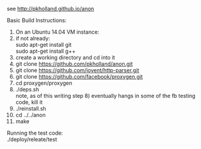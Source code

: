 see 
http://pkholland.github.io/anon

Basic Build Instructions:<br>
1)  On an Ubuntu 14.04 VM instance:<br>
2)  if not already:<br>
     sudo apt-get install git<br>
     sudo apt-get install g++<br>
3)  create a working directory and cd into it<br>
4)  git clone https://github.com/pkholland/anon.git<br>
5)  git clone https://github.com/joyent/http-parser.git<br>
6)  git clone https://github.com/facebook/proxygen.git<br>
7)  cd proxygen/proxygen<br>
8)  ./deps.sh<br>
       note, as of this writing step 8) eventually hangs in some of the fb testing code, kill it<br>
9)  ./reinstall.sh<br>
10) cd ../../anon<br>
11) make<br>

Running the test code:<br>
./deploy/releate/test<br>


